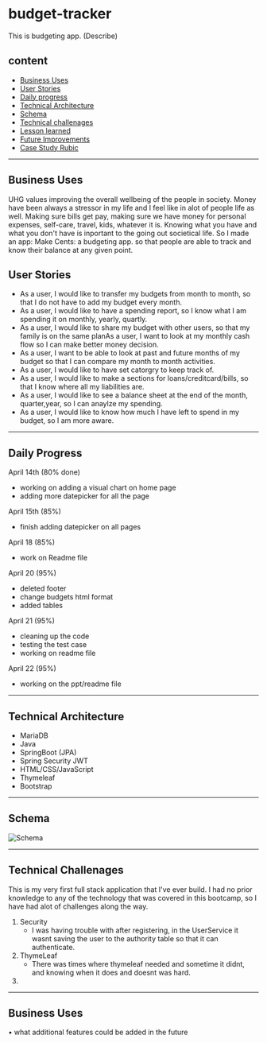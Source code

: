 # budget-tracker

This is budgeting app. (Describe)

## content 
- [Business Uses](#business-uses) 
- [User Stories](#user-stories) 
- [Daily progress](#daily-progress)
- [Technical Architecture](#technical-architecture)
- [Schema](#schema) 
- [Technical challenages](#technical-challenges) 
- [Lesson learned](#lesson-learned)
- [Future Improvements](#future-improvements)
- [Case Study Rubic](https://docs.google.com/document/d/135zloojzSbYPCRQ9xbPkfRF35qibWc178vTd-4ZK_Zc/edit?usp=sharing)


***

 ## Business Uses
 
UHG values improving the overall wellbeing of the people in society. Money have been always a stressor in my life and I feel like in alot of people life as well. Making sure bills get pay, making sure we have money for personal expenses, self-care, travel, kids, whatever it is. Knowing what you have and what you don't have is inportant to the going out societical life. So I made an app: Make Cents: a budgeting app. so that people are able to track and know their balance at any given point. 

## User Stories
- As a user, I would like to transfer my budgets from month to month, so that I do not have to add my budget every month.
- As a user, I would like to have a spending report, so I know what I am spending it on monthly, yearly, quartly. 
- As a user, I would like to share my budget with other users, so that my family is on the same planAs a user, I want to look at my monthly cash flow so I can make better money decision.
- As a user, I want to be able to look at past and future months of my budget so that I can compare my month to month activities.
- As a user, I would like to have set catorgry to keep track of.
- As a user, I would like to make a sections for loans/creditcard/bills, so that I know where all my liabilities are.
- As a user, I would like to see a balance sheet at the end of the month, quarter,year, so I can anaylze my spending. 
- As a user, I would like to know how much I have left to spend in my budget, so I am more aware. 

***

## Daily Progress
 April 14th (80% done)
 * working on adding a visual chart on home page
 * adding more datepicker for all the page

April 15th (85%)
 * finish adding datepicker on all pages
 
April 18 (85%)
 * work on Readme file
 
April 20 (95%)
 * deleted footer
 * change budgets html format
 * added tables

April 21 (95%)
 *  cleaning up the code
 *  testing the test case
 *  working on readme file

April 22 (95%)
 * working on the ppt/readme file
 
 ***
 
 ## Technical Architecture
 - MariaDB
 - Java
 - SpringBoot (JPA)
 - Spring Security JWT 
 - HTML/CSS/JavaScript
 - Thymeleaf
 - Bootstrap
 
 ***
 
 ## Schema
 ![Schema](https://live.staticflickr.com/65535/52025525862_b016cedf53_b.jpg)
 
 ***
 
 ## Technical Challenages

 This is my very first full stack application that I've ever build. I had no prior knowledge to any of the technology that was covered in this bootcamp, so I have had alot of challenges along the way.
 
 1. Security
     - I was having trouble with after registering, in the UserService  it wasnt saving the user to the authority table so that it can authenticate. 
 2. ThymeLeaf
     - There was times where thymeleaf needed and sometime it didnt, and knowing when it does and doesnt was hard. 
 3. 
 
 
 ***
 
 ## Business Uses



• what additional features could be added in the future
 



  
